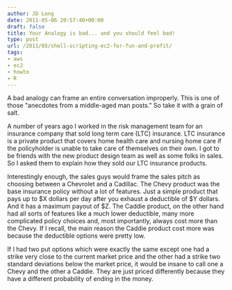 ```yaml
---
author: JD Long
date: 2011-05-06 20:57:40+00:00
draft: false
title: Your Analogy is bad... and you should feel bad!
type: post
url: /2011/05/shell-scripting-ec2-for-fun-and-profit/
tags:
- aws
- ec2
- howto
- R
---
```


A bad analogy can frame an entire conversation improperly. This is one of those "anecdotes from a middle-aged man posts." So take it with a grain of salt. 

A number of years ago I worked in the risk management team for an insurance company that sold long term care (LTC) insurance. LTC insurance is a private product that covers home health care and nursing home care if the policyholder is unable to take care of themselves on their own. I got to be friends with the new product design team as well as some folks in sales. So I asked them to explain how they sold our LTC insurance products. 

Interestingly enough, the sales guys would frame the sales pitch as choosing between a Chevrolet and a Cadillac. The Chevy product was the base insurance policy without a lot of features. Just a simple product that pays up to $X dollars per day after you exhaust a deductible of $Y dollars. And it has a maximum payout of $Z. The Caddie product, on the other hand had all sorts of features like a much lower deductible, many more complicated policy choices and, most importantly, always cost more than the Chevy. If I recall, the main reason the Caddie product cost more was because the deductible options were pretty low. 

If I had two put options which were exactly the same except one had a strike very close to the current market price and the other had a strike two standard deviations below the market price, it would be insane to call one a Chevy and the other a Caddie. They are just priced differently because they have a different probability of ending in the money. 


